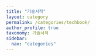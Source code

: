 ```yaml
---
title: "기술서적"
layout: category
permalink: /categories/techbook/
author_profile: true
taxonomy: 기술서적
sidebar:
  nav: "categories"
---
```

